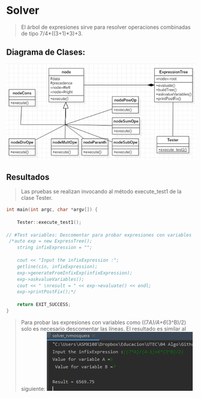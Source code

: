 # Solver
> El árbol de expresiones sirve para resolver operaciones combinadas de tipo 7/4*((3+1)*3)+3. 

## Diagrama de Clases:
![](class.png)
 
## Resultados
> Las pruebas se realizan invocando al método execute_test1 de la clase Tester.
```cpp
int main(int argc, char *argv[]) {

    Tester::execute_test1();

// #Test variables: Descomentar para probar expresiones con variables
 /*auto exp = new ExpressTree();
    string infixExpression = "";

    cout << "Input the infixExpression :";
    getline(cin, infixExpression);
    exp->generateFromInfixExp(infixExpression);
    exp->askvalueVariables();
    cout << " \nresult = " << exp->evaluate() << endl;
    exp->printPostFix();*/

    return EXIT_SUCCESS;
}
```
> Para probar las expresiones con variables como ((7*A)/A+6*(3^B)/2) solo es necesario descomentar las líneas. El resultado es similar al siguiente:
![](with_variables.png)